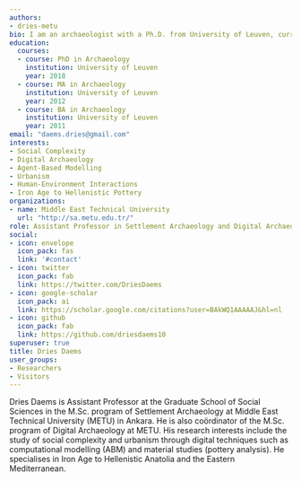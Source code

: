 ```yaml
---
authors:
- dries-metu
bio: I am an archaeologist with a Ph.D. from University of Leuven, currently working as Assistant Professor at Middle East Technical Univesity. My research interests include social complexity, agent-based modelling and material studies.
education:
  courses:
  - course: PhD in Archaeology
    institution: University of Leuven
    year: 2018
  - course: MA in Archaeology
    institution: University of Leuven
    year: 2012
  - course: BA in Archaeology
    institution: University of Leuven
    year: 2011
email: "daems.dries@gmail.com"
interests:
- Social Complexity
- Digital Archaeology
- Agent-Based Modelling
- Urbanism
- Human-Environment Interactions
- Iron Age to Hellenistic Pottery
organizations:
- name: Middle East Technical University
  url: "http://sa.metu.edu.tr/"
role: Assistant Professor in Settlement Archaeology and Digital Archaeology
social:
- icon: envelope
  icon_pack: fas
  link: '#contact'
- icon: twitter
  icon_pack: fab
  link: https://twitter.com/DriesDaems
- icon: google-scholar
  icon_pack: ai
  link: https://scholar.google.com/citations?user=BAkWQ1AAAAAJ&hl=nl
- icon: github
  icon_pack: fab
  link: https://github.com/driesdaems10
superuser: true
title: Dries Daems
user_groups:
- Researchers
- Visitors
---
```


Dries Daems is Assistant Professor at the Graduate School of Social Sciences in the M.Sc. program of Settlement Archaeology at Middle East Technical University (METU) in Ankara. He is also coördinator of the M.Sc. program of Digital Archaeology at METU. His research interests include the study of social complexity and urbanism through digital techniques such as computational modelling (ABM) and material studies (pottery analysis). He specialises in Iron Age to Hellenistic Anatolia and the Eastern Mediterranean.